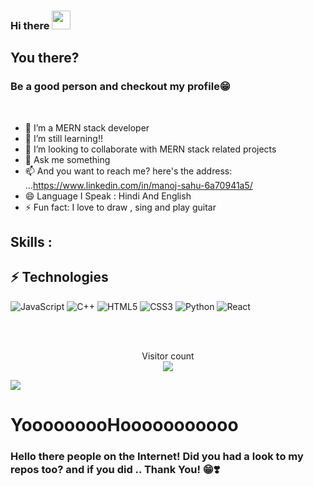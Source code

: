 ### Hi there <img src="https://raw.githubusercontent.com/aemmadi/aemmadi/master/wave.gif" width="30px">

## You there?
### Be a good person and checkout my profile😁 

<br>

- 🔭 I’m a MERN stack developer 
- 🌱 I’m still learning!!
- 👯 I’m looking to collaborate with MERN stack related projects
- 💬 Ask me something
- 📫 And you want to reach me? here's the address: ...https://www.linkedin.com/in/manoj-sahu-6a70941a5/ 
- 😄 Language I Speak : Hindi And English 
- ⚡ Fun fact: I love to draw , sing and play guitar 


## Skills :

## ⚡ Technologies

![JavaScript](https://img.shields.io/badge/-JavaScript-black?style=flat-square&logo=javascript)
![C++](https://img.shields.io/badge/-C++-00599C?style=flat-square&logo=c)
![HTML5](https://img.shields.io/badge/-HTML5-E34F26?style=flat-square&logo=html5&logoColor=white)
![CSS3](https://img.shields.io/badge/-CSS3-1572B6?style=flat-square&logo=css3)
![Python](https://img.shields.io/badge/-Python-black?style=flat-square&logo=Python)
![React](https://img.shields.io/badge/-React-black?style=flat-square&logo=react)

<br>
<br>


<p align="center"> 
  Visitor count<br>
  <img src="https://profile-counter.glitch.me/MnojS/count.svg" align="center"></img>
</p>


<a href="https://github.com/MnojS">
  <img align="center" src="https://github-readme-stats.vercel.app/api/top-langs/?username=MnojS&theme=radical&hide_langs_below=1" />
</a>



# YooooooooHooooooooooo 
### Hello there people on the Internet! Did you had a look to my repos too? and if you did .. Thank You! 😁❣️
